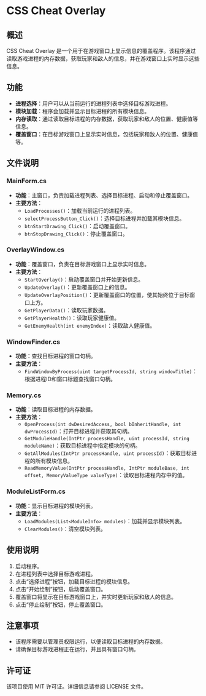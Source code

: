 # CSS Cheat Overlay

## 概述

CSS Cheat Overlay 是一个用于在游戏窗口上显示信息的覆盖程序。该程序通过读取游戏进程的内存数据，获取玩家和敌人的信息，并在游戏窗口上实时显示这些信息。

## 功能

- **进程选择**：用户可以从当前运行的进程列表中选择目标游戏进程。
- **模块加载**：程序会加载并显示目标进程的所有模块信息。
- **内存读取**：通过读取目标进程的内存数据，获取玩家和敌人的位置、健康值等信息。
- **覆盖窗口**：在目标游戏窗口上显示实时信息，包括玩家和敌人的位置、健康值等。

## 文件说明

### MainForm.cs

- **功能**：主窗口，负责加载进程列表、选择目标进程、启动和停止覆盖窗口。
- **主要方法**：
  - `LoadProcesses()`：加载当前运行的进程列表。
  - `selectProcessButton_Click()`：选择目标进程并加载其模块信息。
  - `btnStartDrawing_Click()`：启动覆盖窗口。
  - `btnStopDrawing_Click()`：停止覆盖窗口。

### OverlayWindow.cs

- **功能**：覆盖窗口，负责在目标游戏窗口上显示实时信息。
- **主要方法**：
  - `StartOverlay()`：启动覆盖窗口并开始更新信息。
  - `UpdateOverlay()`：更新覆盖窗口上的信息。
  - `UpdateOverlayPosition()`：更新覆盖窗口的位置，使其始终位于目标窗口上方。
  - `GetPlayerData()`：读取玩家数据。
  - `GetPlayerHealth()`：读取玩家健康值。
  - `GetEnemyHealth(int enemyIndex)`：读取敌人健康值。

### WindowFinder.cs

- **功能**：查找目标进程的窗口句柄。
- **主要方法**：
  - `FindWindowByProcess(uint targetProcessId, string windowTitle)`：根据进程ID和窗口标题查找窗口句柄。

### Memory.cs

- **功能**：读取目标进程的内存数据。
- **主要方法**：
  - `OpenProcess(int dwDesiredAccess, bool bInheritHandle, int dwProcessId)`：打开目标进程并获取其句柄。
  - `GetModuleHandle(IntPtr processHandle, uint processId, string moduleName)`：获取目标进程中指定模块的句柄。
  - `GetAllModules(IntPtr processHandle, uint processId)`：获取目标进程的所有模块信息。
  - `ReadMemoryValue(IntPtr processHandle, IntPtr moduleBase, int offset, MemoryValueType valueType)`：读取目标进程内存中的值。

### ModuleListForm.cs

- **功能**：显示目标进程的模块列表。
- **主要方法**：
  - `LoadModules(List<ModuleInfo> modules)`：加载并显示模块列表。
  - `ClearModules()`：清空模块列表。

## 使用说明

1. 启动程序。
2. 在进程列表中选择目标游戏进程。
3. 点击“选择进程”按钮，加载目标进程的模块信息。
4. 点击“开始绘制”按钮，启动覆盖窗口。
5. 覆盖窗口将显示在目标游戏窗口上，并实时更新玩家和敌人的信息。
6. 点击“停止绘制”按钮，停止覆盖窗口。

## 注意事项

- 该程序需要以管理员权限运行，以便读取目标进程的内存数据。
- 请确保目标游戏进程正在运行，并且具有窗口句柄。

## 许可证

该项目使用 MIT 许可证。详细信息请参阅 LICENSE 文件。
